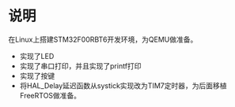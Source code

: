 # 说明 

在Linux上搭建STM32F00RBT6开发环境，为QEMU做准备。

- 实现了LED
- 实现了串口打印，并且实现了printf打印
- 实现了按键
- 将HAL_Delay延迟函数从systick实现改为TIM7定时器，为后面移植FreeRTOS做准备。

